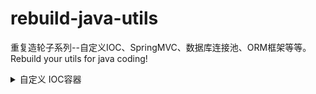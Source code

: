 # rebuild-java-utils
重复造轮子系列--自定义IOC、SpringMVC、数据库连接池、ORM框架等等。Rebuild your utils for java coding!

<details>
  <summary> 自定义 IOC容器 </summary>

<details>

<details>
  <summary> 自定义 MVC </summary>

<details>

<details>
  <summary> 自定义数据库连接池 </summary>

<details>

<details>
  <summary> 自定义ORM </summary>

<details>
